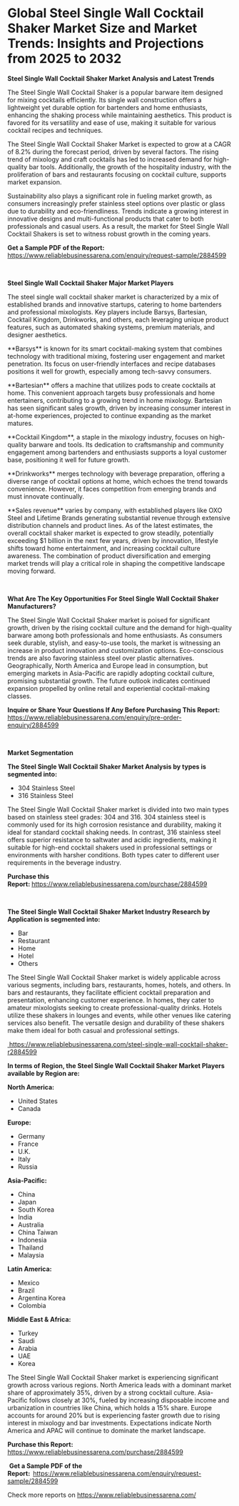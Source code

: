 <p><h1>Global Steel Single Wall Cocktail Shaker Market Size and Market Trends: Insights and Projections from 2025 to 2032</h1></p><p><strong>Steel Single Wall Cocktail Shaker Market Analysis and Latest Trends</strong></p>
<p><p>The Steel Single Wall Cocktail Shaker is a popular barware item designed for mixing cocktails efficiently. Its single wall construction offers a lightweight yet durable option for bartenders and home enthusiasts, enhancing the shaking process while maintaining aesthetics. This product is favored for its versatility and ease of use, making it suitable for various cocktail recipes and techniques.</p><p>The Steel Single Wall Cocktail Shaker Market is expected to grow at a CAGR of 8.2% during the forecast period, driven by several factors. The rising trend of mixology and craft cocktails has led to increased demand for high-quality bar tools. Additionally, the growth of the hospitality industry, with the proliferation of bars and restaurants focusing on cocktail culture, supports market expansion.</p><p>Sustainability also plays a significant role in fueling market growth, as consumers increasingly prefer stainless steel options over plastic or glass due to durability and eco-friendliness. Trends indicate a growing interest in innovative designs and multi-functional products that cater to both professionals and casual users. As a result, the market for Steel Single Wall Cocktail Shakers is set to witness robust growth in the coming years.</p></p>
<p><strong>Get a Sample PDF of the Report:&nbsp;</strong> <a href="https://www.reliablebusinessarena.com/enquiry/request-sample/2884599?utm_campaign=2793&utm_medium=2&utm_source=Github&utm_content=ia&utm_term=13032025&utm_id=steel-single-wall-cocktail-shaker">https://www.reliablebusinessarena.com/enquiry/request-sample/2884599</a></p>
<p>&nbsp;</p>
<p><strong>Steel Single Wall Cocktail Shaker Major Market Players</strong></p>
<p><p>The steel single wall cocktail shaker market is characterized by a mix of established brands and innovative startups, catering to home bartenders and professional mixologists. Key players include Barsys, Bartesian, Cocktail Kingdom, Drinkworks, and others, each leveraging unique product features, such as automated shaking systems, premium materials, and designer aesthetics.</p><p>**Barsys** is known for its smart cocktail-making system that combines technology with traditional mixing, fostering user engagement and market penetration. Its focus on user-friendly interfaces and recipe databases positions it well for growth, especially among tech-savvy consumers.</p><p>**Bartesian** offers a machine that utilizes pods to create cocktails at home. This convenient approach targets busy professionals and home entertainers, contributing to a growing trend in home mixology. Bartesian has seen significant sales growth, driven by increasing consumer interest in at-home experiences, projected to continue expanding as the market matures.</p><p>**Cocktail Kingdom**, a staple in the mixology industry, focuses on high-quality barware and tools. Its dedication to craftsmanship and community engagement among bartenders and enthusiasts supports a loyal customer base, positioning it well for future growth.</p><p>**Drinkworks** merges technology with beverage preparation, offering a diverse range of cocktail options at home, which echoes the trend towards convenience. However, it faces competition from emerging brands and must innovate continually.</p><p>**Sales revenue** varies by company, with established players like OXO Steel and Lifetime Brands generating substantial revenue through extensive distribution channels and product lines. As of the latest estimates, the overall cocktail shaker market is expected to grow steadily, potentially exceeding $1 billion in the next few years, driven by innovation, lifestyle shifts toward home entertainment, and increasing cocktail culture awareness. The combination of product diversification and emerging market trends will play a critical role in shaping the competitive landscape moving forward.</p></p>
<p>&nbsp;</p>
<p><strong>What Are The Key Opportunities For Steel Single Wall Cocktail Shaker Manufacturers?</strong></p>
<p><p>The Steel Single Wall Cocktail Shaker market is poised for significant growth, driven by the rising cocktail culture and the demand for high-quality barware among both professionals and home enthusiasts. As consumers seek durable, stylish, and easy-to-use tools, the market is witnessing an increase in product innovation and customization options. Eco-conscious trends are also favoring stainless steel over plastic alternatives. Geographically, North America and Europe lead in consumption, but emerging markets in Asia-Pacific are rapidly adopting cocktail culture, promising substantial growth. The future outlook indicates continued expansion propelled by online retail and experiential cocktail-making classes.</p></p>
<p><strong>Inquire or Share Your Questions If Any Before Purchasing This Report:</strong> <a href="https://www.reliablebusinessarena.com/enquiry/pre-order-enquiry/2884599?utm_campaign=2793&utm_medium=2&utm_source=Github&utm_content=ia&utm_term=13032025&utm_id=steel-single-wall-cocktail-shaker">https://www.reliablebusinessarena.com/enquiry/pre-order-enquiry/2884599</a></p>
<p>&nbsp;</p>
<p><strong>Market Segmentation</strong></p>
<p><strong>The Steel Single Wall Cocktail Shaker Market Analysis by types is segmented into:</strong></p>
<p><ul><li>304 Stainless Steel</li><li>316 Stainless Steel</li></ul></p>
<p><p>The Steel Single Wall Cocktail Shaker market is divided into two main types based on stainless steel grades: 304 and 316. 304 stainless steel is commonly used for its high corrosion resistance and durability, making it ideal for standard cocktail shaking needs. In contrast, 316 stainless steel offers superior resistance to saltwater and acidic ingredients, making it suitable for high-end cocktail shakers used in professional settings or environments with harsher conditions. Both types cater to different user requirements in the beverage industry.</p></p>
<p><strong>Purchase this Report:&nbsp;</strong><a href="https://www.reliablebusinessarena.com/purchase/2884599?utm_campaign=2793&utm_medium=2&utm_source=Github&utm_content=ia&utm_term=13032025&utm_id=steel-single-wall-cocktail-shaker">https://www.reliablebusinessarena.com/purchase/2884599</a></p>
<p>&nbsp;</p>
<p><strong>The Steel Single Wall Cocktail Shaker Market Industry Research by Application is segmented into:</strong></p>
<p><ul><li>Bar</li><li>Restaurant</li><li>Home</li><li>Hotel</li><li>Others</li></ul></p>
<p><p>The Steel Single Wall Cocktail Shaker market is widely applicable across various segments, including bars, restaurants, homes, hotels, and others. In bars and restaurants, they facilitate efficient cocktail preparation and presentation, enhancing customer experience. In homes, they cater to amateur mixologists seeking to create professional-quality drinks. Hotels utilize these shakers in lounges and events, while other venues like catering services also benefit. The versatile design and durability of these shakers make them ideal for both casual and professional settings.</p></p>
<p><a href="https://www.reliablebusinessarena.com/steel-single-wall-cocktail-shaker-r2884599?utm_campaign=2793&utm_medium=2&utm_source=Github&utm_content=ia&utm_term=13032025&utm_id=steel-single-wall-cocktail-shaker">&nbsp;https://www.reliablebusinessarena.com/steel-single-wall-cocktail-shaker-r2884599</a></p>
<p><strong>In terms of Region, the Steel Single Wall Cocktail Shaker Market Players available by Region are:</strong></p>
<p>
    <p> <strong> North America: </strong>
        <ul>
            <li>United States</li>
            <li>Canada</li>
        </ul>
        </p> 
    <p> <strong> Europe: </strong>
        <ul>
            <li>Germany</li>
            <li>France</li>
            <li>U.K.</li>
            <li>Italy</li>
            <li>Russia</li>
        </ul>
        </p> 
    <p> <strong> Asia-Pacific: </strong>
        <ul>
            <li>China</li>
            <li>Japan</li>
            <li>South Korea</li>
            <li>India</li>
            <li>Australia</li>
            <li>China Taiwan</li>
            <li>Indonesia</li>
            <li>Thailand</li>
            <li>Malaysia</li>
        </ul>
        </p> 
    <p> <strong> Latin America: </strong>
        <ul>
            <li>Mexico</li>
            <li>Brazil</li>
            <li>Argentina Korea</li>
            <li>Colombia</li>
        </ul>
        </p> 
    <p> <strong> Middle East & Africa: </strong>
        <ul>
            <li>Turkey</li>
            <li>Saudi</li>
            <li>Arabia</li>
            <li>UAE</li>
            <li>Korea</li>
        </ul>
    </p>
    </p>
<p><p>The Steel Single Wall Cocktail Shaker market is experiencing significant growth across various regions. North America leads with a dominant market share of approximately 35%, driven by a strong cocktail culture. Asia-Pacific follows closely at 30%, fueled by increasing disposable income and urbanization in countries like China, which holds a 15% share. Europe accounts for around 20% but is experiencing faster growth due to rising interest in mixology and bar investments. Expectations indicate North America and APAC will continue to dominate the market landscape.</p></p>
<p><strong>Purchase this Report: </strong><a href="https://www.reliablebusinessarena.com/purchase/2884599?utm_campaign=2793&utm_medium=2&utm_source=Github&utm_content=ia&utm_term=13032025&utm_id=steel-single-wall-cocktail-shaker">https://www.reliablebusinessarena.com/purchase/2884599</a></p>
<p>&nbsp;<strong>Get a Sample PDF of the Report:&nbsp;&nbsp;</strong><a href="https://www.reliablebusinessarena.com/enquiry/request-sample/2884599?utm_campaign=2793&utm_medium=2&utm_source=Github&utm_content=ia&utm_term=13032025&utm_id=steel-single-wall-cocktail-shaker">https://www.reliablebusinessarena.com/enquiry/request-sample/2884599</a></p>
<p><strong></strong></p>
<p>Check more reports on <a href="https://www.reliablebusinessarena.com/?utm_campaign=2793&utm_medium=2&utm_source=Github&utm_content=ia&utm_term=13032025&utm_id=steel-single-wall-cocktail-shaker">https://www.reliablebusinessarena.com/</a></p>
